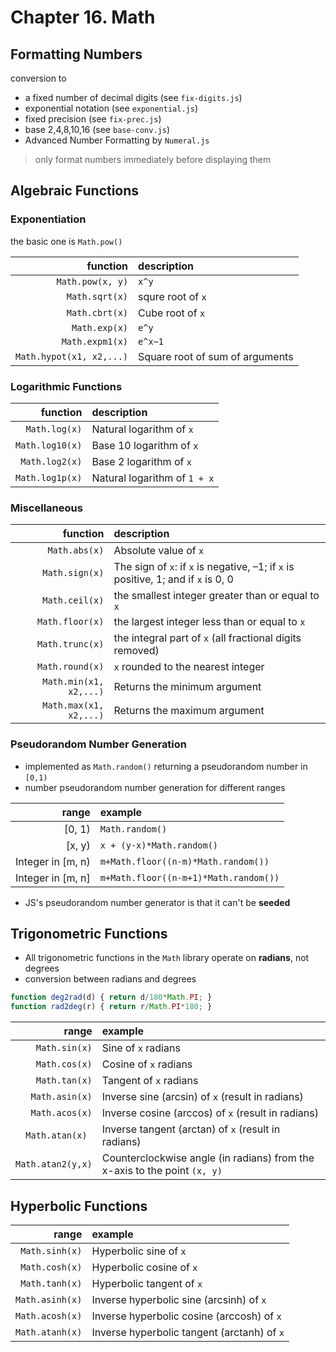 # Chapter 16. Math 

## Formatting Numbers  
conversion to 
+ a fixed number of decimal digits (see `fix-digits.js`)  
+ exponential notation (see `exponential.js`)
+ fixed precision (see `fix-prec.js`)  
+ base 2,4,8,10,16 (see `base-conv.js`) 
+ Advanced Number Formatting by `Numeral.js`  

> only format numbers immediately before displaying them  

## Algebraic Functions  
### Exponentiation  
the basic one is `Math.pow()` 

function | description 
--------:|:-----------
`Math.pow(x, y)` | `x^y`
`Math.sqrt(x)`  | squre root of `x`
`Math.cbrt(x)`  | Cube root of `x`
`Math.exp(x)`   | `e^y`
`Math.expm1(x)` | `e^x−1`
`Math.hypot(x1, x2,...)` | Square root of sum of arguments

### Logarithmic Functions  

function | description
--------:|:-----------
`Math.log(x)` | Natural logarithm of `x`
`Math.log10(x)` | Base 10 logarithm of `x`
`Math.log2(x)`  | Base 2 logarithm of `x`
`Math.log1p(x)` | Natural logarithm of `1 + x` 

### Miscellaneous  

function | description
--------:|:-----------
`Math.abs(x)` | Absolute value of `x` 
`Math.sign(x)` | The sign of `x`: if `x` is negative, –1; if `x` is positive, 1; and if `x` is 0, 0
`Math.ceil(x)`  | the smallest integer greater than or equal to `x`
`Math.floor(x)` | the largest integer less than or equal to `x`
`Math.trunc(x)` | the integral part of `x` (all fractional digits removed) 
`Math.round(x)` | `x` rounded to the nearest integer
`Math.min(x1, x2,...)` | Returns the minimum argument
`Math.max(x1, x2,...)` | Returns the maximum argument

### Pseudorandom Number Generation  
+ implemented as `Math.random()` returning a pseudorandom number in `[0,1)`  
+ number pseudorandom number generation for different ranges  

range | example 
-----:|:-------
[0, 1) | `Math.random()`
[x, y) | `x + (y-x)*Math.random()`
Integer in [m, n) | `m+Math.floor((n-m)*Math.random())` 
Integer in [m, n] | `m+Math.floor((n-m+1)*Math.random())`

+ JS's pseudorandom number generator is that it can't be **seeded** 

## Trigonometric Functions  

+ All trigonometric functions in the `Math` library operate on **radians**, not degrees  
+ conversion between radians and degrees  
```javascript
function deg2rad(d) { return d/180*Math.PI; } 
function rad2deg(r) { return r/Math.PI*180; }
```

range | example 
-----:|:-------
`Math.sin(x)` | Sine of `x` radians
`Math.cos(x)` | Cosine of `x` radians 
`Math.tan(x)` | Tangent of `x` radians
`Math.asin(x)`  | Inverse sine (arcsin) of `x` (result in radians)
`Math.acos(x)`  | Inverse cosine (arccos) of `x` (result in radians)
`Math.atan(x) ` | Inverse tangent (arctan) of `x` (result in radians)
`Math.atan2(y,x)` | Counterclockwise angle (in radians) from the x-axis to the point `(x, y)`

## Hyperbolic Functions  

range | example 
-----:|:-------
`Math.sinh(x)`  | Hyperbolic sine of `x`
`Math.cosh(x)`  | Hyperbolic cosine of `x`
`Math.tanh(x)`  | Hyperbolic tangent of `x`
`Math.asinh(x)` | Inverse hyperbolic sine (arcsinh) of `x`
`Math.acosh(x)` | Inverse hyperbolic cosine (arccosh) of `x`
`Math.atanh(x)` | Inverse hyperbolic tangent (arctanh) of `x`